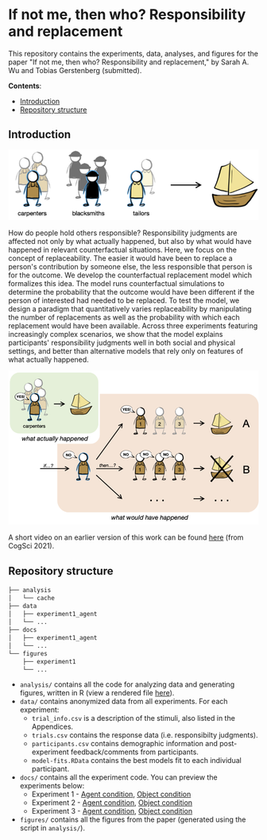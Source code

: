 # If not me, then who? Responsibility and replacement

This repository contains the experiments, data, analyses, and figures for the paper "If not me, then who? Responsibility and replacement," by Sarah A. Wu and Tobias Gerstenberg (submitted).

__Contents__:
- [Introduction](#introduction)
- [Repository structure](#repository-struture)

## Introduction

![trial](figures/trial.png)

How do people hold others responsible? Responsibility judgments are affected not only by what actually happened, but also by what would have happened in relevant counterfactual situations. Here, we focus on the concept of replaceability. The easier it would have been to replace a person's contribution by someone else, the less responsible that person is for the outcome. We develop the counterfactual replacement model which formalizes this idea. The model runs counterfactual simulations to determine the probability that the outcome would have been different if the person of interested had needed to be replaced. To test the model, we design a paradigm that quantitatively varies replaceability by manipulating the number of replacements as well as the probability with which each replacement would have been available. Across three experiments featuring increasingly complex scenarios, we show that the model explains participants' responsibility judgments well in both social and physical settings, and better than alternative models that rely only on features of what actually happened.

![model](figures/model.png)

A short video on an earlier version of this work can be found [here](https://www.youtube.com/watch?v=_jhCXqqtmdA) (from CogSci 2021).


## Repository structure

```
├── analysis
│   └── cache
├── data
│   ├── experiment1_agent
│   └── ...
├── docs
│   ├── experiment1_agent
│   └── ...
└── figures
    ├── experiment1
    └── ...
```

- `analysis/` contains all the code for analyzing data and generating figures, written in R
  (view a rendered file [here](https://cicl-stanford.github.io/responsibility_replacement/)).
- `data/` contains anonymized data from all experiments. For each experiment:
  - `trial_info.csv` is a description of the stimuli, also listed in the Appendices.
  - `trials.csv` contains the response data (i.e. responsibilty judgments).
  - `participants.csv` contains demographic information and post-experiment
    feedback/comments from participants.
  - `model-fits.RData` contains the best models fit to each individual participant.
- `docs/` contains all the experiment code. You can preview the experiments below:
    - Experiment 1 - [Agent condition](https://cicl-stanford.github.io/responsibility_replacement/experiment1_agent/),
      [Object condition](https://cicl-stanford.github.io/responsibility_replacement/experiment1_object/)
    - Experiment 2 - [Agent condition](https://cicl-stanford.github.io/responsibility_replacement/experiment2_agent/),
      [Object condition](https://cicl-stanford.github.io/responsibility_replacement/experiment2_object/)
    - Experiment 3 - [Agent condition](https://cicl-stanford.github.io/responsibility_replacement/experiment3_agent/),
      [Object condition](https://cicl-stanford.github.io/responsibility_replacement/experiment3_object/)
- `figures/` contains all the figures from the paper (generated using the script in `analysis/`).
